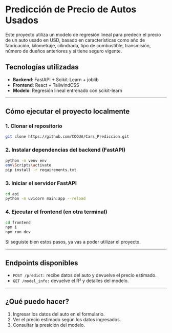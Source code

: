 # Predicción de Precio de Autos Usados

Este proyecto utiliza un modelo de regresión lineal para predecir el precio de un auto usado en USD, basado en características como año de fabricación, kilometraje, cilindrada, tipo de combustible, transmisión, número de dueños anteriores y si tiene seguro vigente.

## Tecnologías utilizadas

- **Backend**: FastAPI + Scikit-Learn + joblib
- **Frontend**: React + TailwindCSS
- **Modelo**: Regresión lineal entrenado con scikit-learn

---

## Cómo ejecutar el proyecto localmente

### 1. Clonar el repositorio

```bash
git clone https://github.com/COQUA/Cars_Prediccion.git
```

### 2. Instalar dependencias del backend (FastAPI)

```bash
python -m venv env
env\Scripts\activate
pip install -r requirements.txt
```

### 3. Iniciar el servidor FastAPI

```bash
cd api
python -m uvicorn main:app --reload
```

### 4. Ejecutar el frontend (en otra terminal)
```bash
cd frontend
npm i
npm run dev
```

Si seguiste bien estos pasos, ya vas a poder utilizar el proyecto.

---

## Endpoints disponibles

- `POST /predict:` recibe datos del auto y devuelve el precio estimado.
- `GET /model_info:` devuelve el R² y detalles del modelo.

---

## ¿Qué puedo hacer?

1. Ingresar los datos del auto en el formulario.
2. Ver el precio estimado según los datos ingresados.
3. Consultar la presición del modelo.
